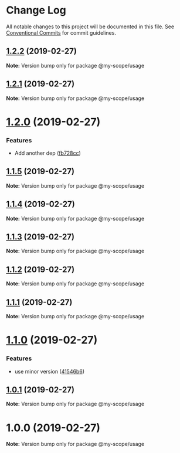 # Change Log

All notable changes to this project will be documented in this file.
See [Conventional Commits](https://conventionalcommits.org) for commit guidelines.

## [1.2.2](https://github.com/CptLemming/version-playground/compare/@my-scope/usage@1.2.1...@my-scope/usage@1.2.2) (2019-02-27)

**Note:** Version bump only for package @my-scope/usage





## [1.2.1](https://github.com/CptLemming/version-playground/compare/@my-scope/usage@1.2.0...@my-scope/usage@1.2.1) (2019-02-27)

**Note:** Version bump only for package @my-scope/usage





# [1.2.0](https://github.com/CptLemming/version-playground/compare/@my-scope/usage@1.1.5...@my-scope/usage@1.2.0) (2019-02-27)


### Features

* Add another dep ([fb728cc](https://github.com/CptLemming/version-playground/commit/fb728cc))





## [1.1.5](https://github.com/CptLemming/version-playground/compare/@my-scope/usage@1.1.4...@my-scope/usage@1.1.5) (2019-02-27)

**Note:** Version bump only for package @my-scope/usage





## [1.1.4](https://github.com/CptLemming/version-playground/compare/@my-scope/usage@1.1.3...@my-scope/usage@1.1.4) (2019-02-27)

**Note:** Version bump only for package @my-scope/usage





## [1.1.3](https://github.com/CptLemming/version-playground/compare/@my-scope/usage@1.1.2...@my-scope/usage@1.1.3) (2019-02-27)

**Note:** Version bump only for package @my-scope/usage





## [1.1.2](https://github.com/CptLemming/version-playground/compare/@my-scope/usage@1.1.1...@my-scope/usage@1.1.2) (2019-02-27)

**Note:** Version bump only for package @my-scope/usage





<a name="1.1.1"></a>
## [1.1.1](https://github.com/CptLemming/version-playground/compare/@my-scope/usage@1.1.0...@my-scope/usage@1.1.1) (2019-02-27)




**Note:** Version bump only for package @my-scope/usage

<a name="1.1.0"></a>
# [1.1.0](https://github.com/CptLemming/version-playground/compare/@my-scope/usage@1.0.1...@my-scope/usage@1.1.0) (2019-02-27)


### Features

* use minor version ([41546b6](https://github.com/CptLemming/version-playground/commit/41546b6))




<a name="1.0.1"></a>
## [1.0.1](https://github.com/CptLemming/version-playground/compare/@my-scope/usage@1.0.0...@my-scope/usage@1.0.1) (2019-02-27)




**Note:** Version bump only for package @my-scope/usage

<a name="1.0.0"></a>
# 1.0.0 (2019-02-27)




**Note:** Version bump only for package @my-scope/usage
